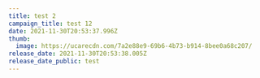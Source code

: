 ```yaml
---
title: test 2
campaign_title: test 12
date: 2021-11-30T20:53:37.996Z
thumb:
  image: https://ucarecdn.com/7a2e88e9-69b6-4b73-b914-8bee0a68c207/
release_date: 2021-11-30T20:53:38.005Z
release_date_public: test
---
```

